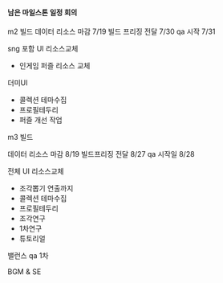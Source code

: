 #### 남은 마일스톤 일정 회의


m2 빌드
데이터 리소스 마감 7/19
빌드 프리징 전달  7/30
qa 시작 7/31


sng 포함 UI 리소스교체
- 인게임 퍼즐 리소스 교체

더미UI
- 콜렉션 테마수집
- 프로필테두리
- 퍼즐 개선 작업



m3 빌드

데이터 리소스 마감 8/19
빌드프리징 전달 8/27
qa 시작일 8/28

전체 UI 리소스교체
 - 조각뽑기 연출까지
 - 콜렉션 테마수집
 - 프로필테두리
 - 조각연구
 - 1차연구
 - 튜토리얼


밸런스 qa 1차

BGM & SE